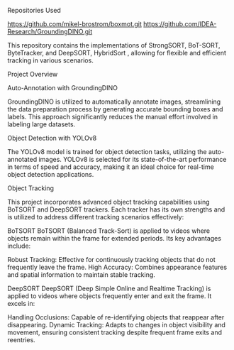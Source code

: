 Repositories Used

https://github.com/mikel-brostrom/boxmot.git
https://github.com/IDEA-Research/GroundingDINO.git

This repository contains the implementations of StrongSORT, BoT-SORT, ByteTracker, and DeepSORT, HybridSort , allowing for flexible and efficient tracking in various scenarios.

Project Overview

Auto-Annotation with GroundingDINO

GroundingDINO is utilized to automatically annotate images, streamlining the data preparation process by generating accurate bounding boxes and labels. This approach significantly reduces the manual effort involved in labeling large datasets.

Object Detection with YOLOv8

The YOLOv8 model is trained for object detection tasks, utilizing the auto-annotated images. YOLOv8 is selected for its state-of-the-art performance in terms of speed and accuracy, making it an ideal choice for real-time object detection applications.

Object Tracking 

This project incorporates advanced object tracking capabilities using BoTSORT and DeepSORT trackers. Each tracker has its own strengths and is utilized to address different tracking scenarios effectively:

BoTSORT
BoTSORT (Balanced Track-Sort) is applied to videos where objects remain within the frame for extended periods. Its key advantages include:

Robust Tracking: Effective for continuously tracking objects that do not frequently leave the frame.
High Accuracy: Combines appearance features and spatial information to maintain stable tracking.


DeepSORT
DeepSORT (Deep Simple Online and Realtime Tracking) is applied to videos where objects frequently enter and exit the frame. It excels in:

Handling Occlusions: Capable of re-identifying objects that reappear after disappearing.
Dynamic Tracking: Adapts to changes in object visibility and movement, ensuring consistent tracking despite frequent frame exits and reentries.
